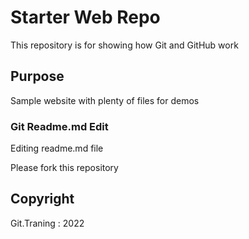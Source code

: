 # Starter Web Repo

This repository is for showing how Git and GitHub work

## Purpose

Sample website with plenty of files for demos

### Git Readme.md Edit

Editing readme.md file

Please fork this repository

## Copyright

Git.Traning : 2022